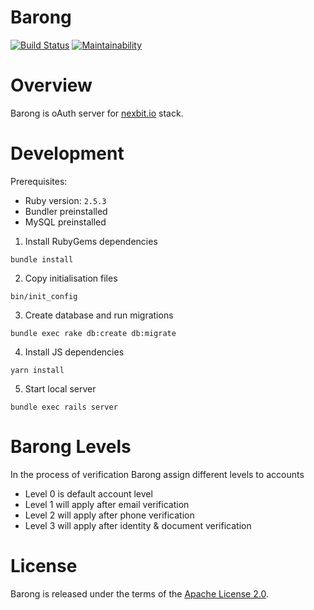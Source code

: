 [travis]: https://travis-ci.org/nexbit/barong
[codeclimate]: https://codeclimate.com/github/nexbit/barong/maintainability
[nexbit.io]: https://www.nexbit.io

# Barong
[![Build Status](https://travis-ci.org/nexbit/barong.svg?branch=master)][travis]
[![Maintainability](https://api.codeclimate.com/v1/badges/a53414f061e69f6f531a/maintainability)][codeclimate]

# Overview

Barong is oAuth server for [nexbit.io][nexbit.io] stack.

# Development

Prerequisites:
- Ruby version: `2.5.3`
- Bundler preinstalled
- MySQL preinstalled

1. Install RubyGems dependencies
```
bundle install
```

2. Copy initialisation files
```
bin/init_config
```

3. Create database and run migrations
```
bundle exec rake db:create db:migrate
```

4. Install JS dependencies
```
yarn install
```

5. Start local server
```
bundle exec rails server
```



# Barong Levels

In the process of verification Barong assign different levels to accounts

- Level 0 is default account level
- Level 1 will apply after email verification
- Level 2 will apply after phone verification
- Level 3 will apply after identity & document verification

# License
Barong is released under the terms of the [Apache License 2.0](./LICENSE.md).
